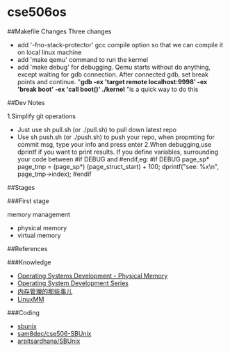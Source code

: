 # cse506os

##Makefile Changes
 Three changes
 - add '-fno-stack-protector' gcc compile option so that we can compile it on local linux machine
 - add 'make qemu' command to run the kermel
 - add 'make debug' for debugging. Qemu starts without do anything, except waiting for gdb connection. After connected gdb, set break points and continue. "**gdb -ex 'target remote localhost:9998' -ex 'break boot' -ex 'call boot()' ./kernel** "is a quick way to do this

##Dev Notes

1.Simplify git operations
- Just use sh pull.sh (or ./pull.sh) to pull down latest repo
- Use sh push.sh (or ./push.sh) to push your repo, when propmting for commit msg, type your info and press enter
2.When debugging,use dprintf if you want to print results. If you define variables, surrounding your code between #if DEBUG and #endif,eg:
    #if DEBUG
		page_sp* page_tmp = (page_sp*) (page_struct_start) + 100;
		dprintf("see: %x\n", page_tmp->index);
	#endif

##Stages

###First stage
 
 memory management 
- physical memory
- virtual memory

##References

###Knowledge
- [Operating Systems Development - Physical Memory](http://www.brokenthorn.com/Resources/OSDev17.html)
- [Operating System Development Series](http://www.brokenthorn.com/Resources/OSDevIndex.html)
- [内存管理的那些事儿](http://edsionte.com/techblog/%E5%86%85%E5%AD%98%E7%AE%A1%E7%90%86)
- [LinuxMM](http://linux-mm.org/LinuxMM)

###Coding
- [sbunix](https://github.com/zhtlancer/sbunix/tree/shcho-dev)
- [sam8dec/cse506-SBUnix](https://github.com/sam8dec/cse506-SBUnix)
- [arpitsardhana/SBUnix](https://github.com/arpitsardhana/SBUnix)
